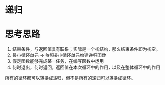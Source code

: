 # 递归
# 思考思路
1. 结束条件，与返回值具有联系；实际是一个栈结构，那么结束条件即为栈空。
2. 最小循环单元 -> 依照最小循环单元构建递归函数
3. 假定函数能够完成某一任务，在编写函数中运用
4. 何时退出，何时返回，返回值在本次循环中的作用，以及在整体循环中的作用

所有的循环都可以转换成递归，但不是所有的递归可以转换成循环。

